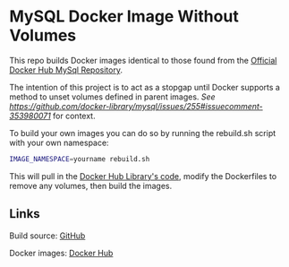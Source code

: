 # MySQL Docker Image Without Volumes

This repo builds Docker images identical to those found from the [Official Docker Hub MySql Repository](https://hub.docker.com/r/library/mysql/).

The intention of this project is to act as a stopgap until Docker supports a method to unset volumes defined in parent images. _See https://github.com/docker-library/mysql/issues/255#issuecomment-353980071_ for context.

To build your own images you can do so by running the rebuild.sh script with your own namespace:

```bash
IMAGE_NAMESPACE=yourname rebuild.sh
```

This will pull in the [Docker Hub Library's code](https://github.com/docker-library/mysql/tree/master), modify the Dockerfiles to remove any volumes, then build the images.

## Links

Build source: [GitHub](https://github.com/codycraven/docker-mysql-novolume)

Docker images: [Docker Hub](https://hub.docker.com/r/codycraven/mysql-novolume/)
